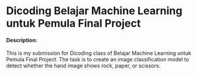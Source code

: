 # Dicoding Belajar Machine Learning untuk Pemula Final Project

#### Description:
This is my submission for Dicoding class of Belajar Machine Learning untuk Pemula Final Project.
The task is to create an image classification model to detect whether the hand image shows rock, paper, or scissors.
